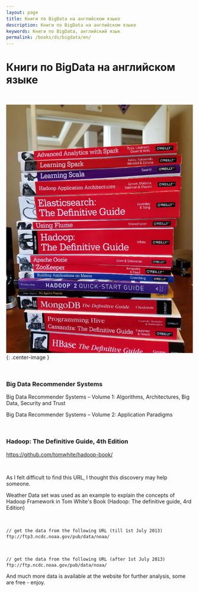```yaml
---
layout: page
title: Книги по BigData на английском языке
description: Книги по BigData на английском языке
keywords: Книги по BigData, английский язык
permalink: /books/ds/bigdata/en/
---
```


# Книги по BigData на английском языке

<br/>

![Книги по BigData на английском языке](/img/books/ds/bigdata/en/big-data-books.png 'Книги по BigData на английском языке'){: .center-image }

<br/>

### Big Data Recommender Systems

Big Data Recommender Systems – Volume 1: Algorithms, Architectures, Big Data, Security and Trust

Big Data Recommender Systems – Volume 2: Application Paradigms

<br/>

### Hadoop: The Definitive Guide, 4th Edition

https://github.com/tomwhite/hadoop-book/

<br/>

As I felt difficult to find this URL, I thought this discovery may help someone.

Weather Data set was used as an example to explain the concepts of Hadoop Framework in Tom White's Book (Hadoop: The definitive guide, 4rd Edition)

<br/>

    // get the data from the following URL (till 1st July 2013)
    ftp://ftp3.ncdc.noaa.gov/pub/data/noaa/

<br/>

    // get the data from the following URL (after 1st July 2013)
    ftp://ftp.ncdc.noaa.gov/pub/data/noaa/

And much more data is available at the website for further analysis, some are free - enjoy.
